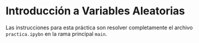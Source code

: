 # Introducción a Variables Aleatorias

Las instrucciones para esta práctica son resolver completamente el archivo `practica.ipybn` en la rama principal `main`.
